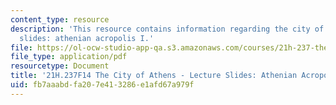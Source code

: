 ```yaml
---
content_type: resource
description: 'This resource contains information regarding the city of athens - lecture
  slides: athenian acropolis I.'
file: https://ol-ocw-studio-app-qa.s3.amazonaws.com/courses/21h-237-the-city-of-athens-in-the-age-of-pericles-fall-2014/fb7aaabdfa207e413286e1afd67a979f_MIT21H_237F14_AcropolisI.pdf
file_type: application/pdf
resourcetype: Document
title: '21H.237F14 The City of Athens - Lecture Slides: Athenian Acropolis I'
uid: fb7aaabd-fa20-7e41-3286-e1afd67a979f
---
```

